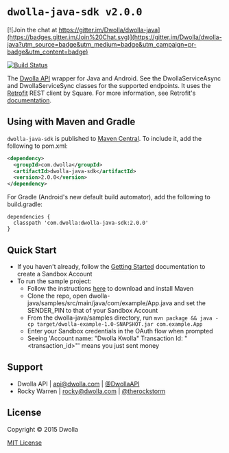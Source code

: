 # `dwolla-java-sdk v2.0.0`

[![Join the chat at https://gitter.im/Dwolla/dwolla-java](https://badges.gitter.im/Join%20Chat.svg)](https://gitter.im/Dwolla/dwolla-java?utm_source=badge&utm_medium=badge&utm_campaign=pr-badge&utm_content=badge)

[![Build Status](https://travis-ci.org/therockstorm/dwolla-java-sdk.png?branch=master)](https://travis-ci.org/therockstorm/dwolla-java-sdk)

The [Dwolla API](http://developers.dwolla.com/dev) wrapper for Java and Android. See the DwollaServiceAsync and DwollaServiceSync classes for the supported endpoints. It uses the [Retrofit](https://github.com/square/retrofit) REST client by Square. For more information, see Retrofit's [documentation](https://square.github.io/retrofit/).

## Using with Maven and Gradle

`dwolla-java-sdk` is published to [Maven Central](http://search.maven.org/#search%7Cga%7C1%7Ca%3A%22dwolla-java-sdk%22). To include it, add the following to pom.xml:
```xml
<dependency>
  <groupId>com.dwolla</groupId>
  <artifactId>dwolla-java-sdk</artifactId>
  <version>2.0.0</version>
</dependency>
```
For Gradle (Android's new default build automator), add the following to build.gradle:
```
dependencies {
  classpath 'com.dwolla:dwolla-java-sdk:2.0.0'
}
```

## Quick Start

* If you haven't already, follow the [Getting Started](https://developers.dwolla.com/dev/docs) documentation to create a Sandbox Account
* To run the sample project:
    * Follow the instructions [here](https://maven.apache.org/download.cgi) to download and install Maven
    * Clone the repo, open dwolla-java/samples/src/main/java/com/example/App.java and set the SENDER_PIN to that of your Sandbox Account
    * From the dwolla-java/samples directory, run `mvn package && java -cp target/dwolla-example-1.0-SNAPSHOT.jar com.example.App`
    * Enter your Sandbox credentials in the OAuth flow when prompted
    * Seeing 'Account name: "Dwolla Kwolla" Transaction Id: "<transaction_id>"' means you just sent money

## Support

- Dwolla API | api@dwolla.com | [@DwollaAPI](https://twitter.com/DwollaAPI)
- Rocky Warren | rocky@dwolla.com | [@therockstorm](https://twitter.com/therockstorm)

## License

Copyright © 2015 Dwolla

[MIT License](http://www.opensource.org/licenses/mit-license.php)